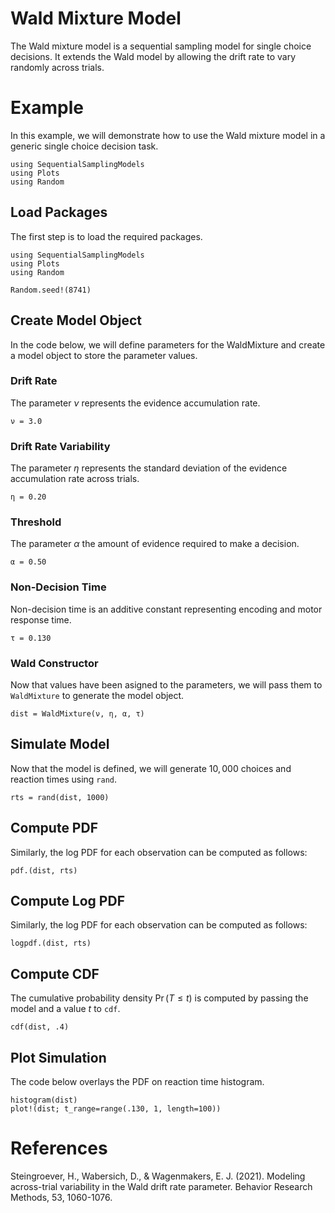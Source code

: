 # Wald Mixture Model

The Wald mixture model is a sequential sampling model for single choice decisions. It extends the Wald model by allowing the drift rate to vary randomly across trials. 

# Example
In this example, we will demonstrate how to use the Wald mixture model in a generic single choice decision task. 
```@setup wald_mixture
using SequentialSamplingModels
using Plots 
using Random
```

## Load Packages
The first step is to load the required packages.

```@example wald_mixture_mixture
using SequentialSamplingModels
using Plots 
using Random

Random.seed!(8741)
```
## Create Model Object
In the code below, we will define parameters for the WaldMixture and create a model object to store the parameter values. 

### Drift Rate

The parameter $\nu$ represents the evidence accumulation rate.

```@example wald_mixture
ν = 3.0
```

### Drift Rate Variability

The parameter $\eta$ represents the standard deviation of the evidence accumulation rate across trials.

```@example wald_mixture
η = 0.20
```

### Threshold

The parameter $\alpha$ the amount of evidence required to make a decision.

```@example wald_mixture 
α = 0.50
```
### Non-Decision Time
Non-decision time is an additive constant representing encoding and motor response time. 
```@example wald_mixture 
τ = 0.130
```
### Wald Constructor 

Now that values have been asigned to the parameters, we will pass them to `WaldMixture` to generate the model object.

```@example wald_mixture 
dist = WaldMixture(ν, η, α, τ)
```
## Simulate Model

Now that the model is defined, we will generate $10,000$ choices and reaction times using `rand`. 

 ```@example wald_mixture 
rts = rand(dist, 1000)
```

## Compute PDF
Similarly, the log PDF for each observation can be computed as follows:

 ```@example wald_mixture 
pdf.(dist, rts)
```

## Compute Log PDF
Similarly, the log PDF for each observation can be computed as follows:

 ```@example wald_mixture 
logpdf.(dist, rts)
```
## Compute CDF
The cumulative probability density $\Pr(T \leq t)$ is computed by passing the model and a value $t$ to `cdf`.

 ```@example wald_mixture 
cdf(dist, .4)
```

## Plot Simulation
The code below overlays the PDF on reaction time histogram.
 ```@example wald_mixture 
histogram(dist)
plot!(dist; t_range=range(.130, 1, length=100))
```
# References

Steingroever, H., Wabersich, D., & Wagenmakers, E. J. (2021). Modeling across-trial variability in the Wald drift rate parameter. Behavior Research Methods, 53, 1060-1076.

